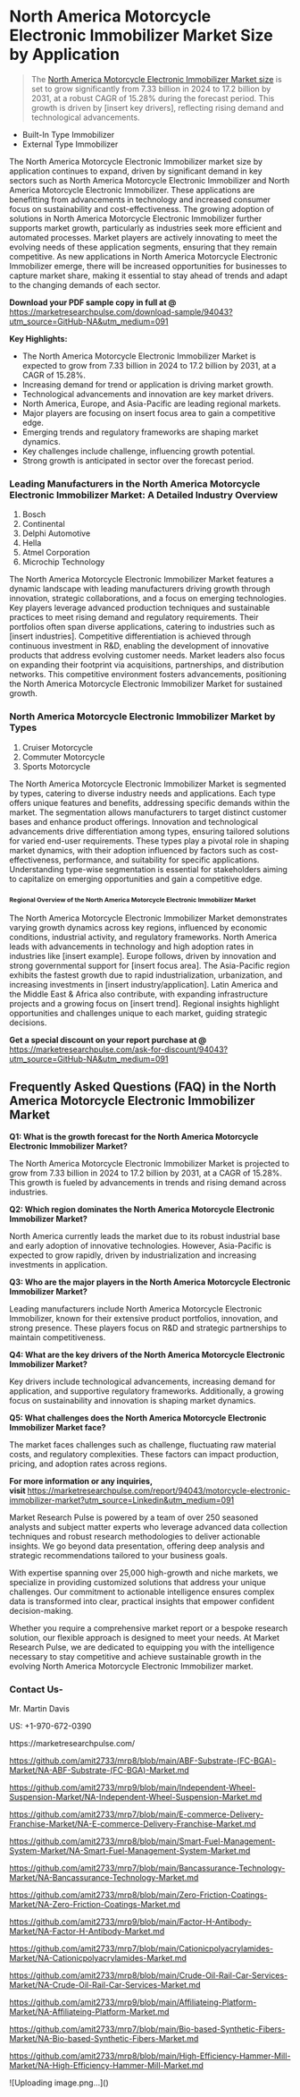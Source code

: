 <h1>North America Motorcycle Electronic Immobilizer Market&nbsp;Size by Application</h1><blockquote><p>The <a href="https://marketresearchpulse.com/download-sample/94043?utm_source=GitHub-NA&amp;utm_medium=091">North America Motorcycle Electronic Immobilizer Market size</a> is set to grow significantly from 7.33 billion in 2024 to 17.2 billion by 2031, at a robust CAGR of 15.28% during the forecast period. This growth is driven by [insert key drivers], reflecting rising demand and technological advancements.</p></blockquote><ul><li>Built-In Type Immobilizer <li> External Type Immobilizer</li></ul><p>The North America Motorcycle Electronic Immobilizer market size by application continues to expand, driven by significant demand in key sectors such as North America Motorcycle Electronic Immobilizer and North America Motorcycle Electronic Immobilizer. These applications are benefitting from advancements in technology and increased consumer focus on sustainability and cost-effectiveness. The growing adoption of solutions in North America Motorcycle Electronic Immobilizer further supports market growth, particularly as industries seek more efficient and automated processes. Market players are actively innovating to meet the evolving needs of these application segments, ensuring that they remain competitive. As new applications in North America Motorcycle Electronic Immobilizer emerge, there will be increased opportunities for businesses to capture market share, making it essential to stay ahead of trends and adapt to the changing demands of each sector.</p><p><strong>Download your PDF sample copy in full at @ </strong><a href="https://marketresearchpulse.com/download-sample/94043?utm_source=GitHub-NA&amp;utm_medium=091">https://marketresearchpulse.com/download-sample/94043?utm_source=GitHub-NA&amp;utm_medium=091</a></p><p><strong>Key Highlights: </strong></p><ul><li>The North America Motorcycle Electronic Immobilizer Market is expected to grow from 7.33 billion in 2024 to 17.2 billion by 2031, at a CAGR of 15.28%.</li><li>Increasing demand for trend or application is driving market growth.</li><li>Technological advancements and innovation are key market drivers.</li><li>North America, Europe, and Asia-Pacific are leading regional markets.</li><li>Major players are focusing on insert focus area to gain a competitive edge.</li><li>Emerging trends and regulatory frameworks are shaping market dynamics.</li><li>Key challenges include challenge, influencing growth potential.</li><li>Strong growth is anticipated in sector over the forecast period.</li></ul><h3>Leading Manufacturers in the North America Motorcycle Electronic Immobilizer Market: A Detailed Industry Overview</h3><ol><li>Bosch</li><li>Continental</li><li>Delphi Automotive</li><li>Hella</li><li>Atmel Corporation</li><li>Microchip Technology</li></ol><div class="flex max-w-full flex-col flex-grow"><div class="min-h-8 text-message flex w-full flex-col items-end gap-2 whitespace-normal break-words [.text-message+&amp;]:mt-5" dir="auto" data-message-author-role="assistant" data-message-id="fd8432e4-4910-450d-b182-61b7bfb0a01f" data-message-model-slug="gpt-4o"><div class="flex w-full flex-col gap-1 empty:hidden first:pt-[3px]"><div class="markdown prose w-full break-words dark:prose-invert light"><p>The North America Motorcycle Electronic Immobilizer Market features a dynamic landscape with leading manufacturers driving growth through innovation, strategic collaborations, and a focus on emerging technologies. Key players leverage advanced production techniques and sustainable practices to meet rising demand and regulatory requirements. Their portfolios often span diverse applications, catering to industries such as [insert industries]. Competitive differentiation is achieved through continuous investment in R&amp;D, enabling the development of innovative products that address evolving customer needs. Market leaders also focus on expanding their footprint via acquisitions, partnerships, and distribution networks. This competitive environment fosters advancements, positioning the North America Motorcycle Electronic Immobilizer Market for sustained growth.</p></div></div></div></div><h3>North America Motorcycle Electronic Immobilizer Market by Types</h3><ol><li>Cruiser Motorcycle <li> Commuter Motorcycle <li> Sports Motorcycle</li></ol><div class="flex max-w-full flex-col flex-grow"><div class="min-h-8 text-message flex w-full flex-col items-end gap-2 whitespace-normal break-words [.text-message+&amp;]:mt-5" dir="auto" data-message-author-role="assistant" data-message-id="084470be-0bb7-4664-bddf-5156b4f41249" data-message-model-slug="gpt-4o-mini"><div class="flex w-full flex-col gap-1 empty:hidden first:pt-[3px]"><div class="markdown prose w-full break-words dark:prose-invert light"><p>The North America Motorcycle Electronic Immobilizer Market is segmented by types, catering to diverse industry needs and applications. Each type offers unique features and benefits, addressing specific demands within the market. The segmentation allows manufacturers to target distinct customer bases and enhance product offerings. Innovation and technological advancements drive differentiation among types, ensuring tailored solutions for varied end-user requirements. These types play a pivotal role in shaping market dynamics, with their adoption influenced by factors such as cost-effectiveness, performance, and suitability for specific applications. Understanding type-wise segmentation is essential for stakeholders aiming to capitalize on emerging opportunities and gain a competitive edge.</p></div></div></div></div><h3><span style="font-size: 11px;">Regional Overview of the North America Motorcycle Electronic Immobilizer Market</span></h3><div class="flex max-w-full flex-col flex-grow"><div class="min-h-8 text-message flex w-full flex-col items-end gap-2 whitespace-normal break-words [.text-message+&amp;]:mt-5" dir="auto" data-message-author-role="assistant" data-message-id="e9038762-ce64-4e30-91c9-9bd413514231" data-message-model-slug="gpt-4o-mini"><div class="flex w-full flex-col gap-1 empty:hidden first:pt-[3px]"><div class="markdown prose w-full break-words dark:prose-invert light"><p>The North America Motorcycle Electronic Immobilizer Market demonstrates varying growth dynamics across key regions, influenced by economic conditions, industrial activity, and regulatory frameworks. North America leads with advancements in technology and high adoption rates in industries like [insert example]. Europe follows, driven by innovation and strong governmental support for [insert focus area]. The Asia-Pacific region exhibits the fastest growth due to rapid industrialization, urbanization, and increasing investments in [insert industry/application]. Latin America and the Middle East &amp; Africa also contribute, with expanding infrastructure projects and a growing focus on [insert trend]. Regional insights highlight opportunities and challenges unique to each market, guiding strategic decisions.</p></div></div></div></div><p><strong>Get a special discount on your report purchase at @ </strong><a href="https://marketresearchpulse.com/ask-for-discount/94043?utm_source=GitHub-NA&amp;utm_medium=091">https://marketresearchpulse.com/ask-for-discount/94043?utm_source=GitHub-NA&amp;utm_medium=091</a></p><h2>Frequently Asked Questions (FAQ) in the North America Motorcycle Electronic Immobilizer Market</h2><p><strong>Q1: What is the growth forecast for the North America Motorcycle Electronic Immobilizer Market?</strong></p><p>The North America Motorcycle Electronic Immobilizer Market is projected to grow from 7.33 billion in 2024 to 17.2 billion by 2031, at a CAGR of 15.28%. This growth is fueled by advancements in trends and rising demand across industries.</p><p><strong>Q2: Which region dominates the North America Motorcycle Electronic Immobilizer Market?</strong></p><p>North America currently leads the market due to its robust industrial base and early adoption of innovative technologies. However, Asia-Pacific is expected to grow rapidly, driven by industrialization and increasing investments in application.</p><p><strong>Q3: Who are the major players in the North America Motorcycle Electronic Immobilizer Market?</strong></p><p>Leading manufacturers include North America Motorcycle Electronic Immobilizer, known for their extensive product portfolios, innovation, and strong presence. These players focus on R&amp;D and strategic partnerships to maintain competitiveness.</p><p><strong>Q4: What are the key drivers of the North America Motorcycle Electronic Immobilizer Market?</strong></p><p>Key drivers include technological advancements, increasing demand for application, and supportive regulatory frameworks. Additionally, a growing focus on sustainability and innovation is shaping market dynamics.</p><p><strong>Q5: What challenges does the North America Motorcycle Electronic Immobilizer Market face?</strong></p><p>The market faces challenges such as challenge, fluctuating raw material costs, and regulatory complexities. These factors can impact production, pricing, and adoption rates across regions.</p><p><strong>For more information or any inquiries, visit&nbsp;</strong><a href="https://marketresearchpulse.com/report/94043/motorcycle-electronic-immobilizer-market?utm_source=Linkedin&utm_medium=091">https://marketresearchpulse.com/report/94043/motorcycle-electronic-immobilizer-market?utm_source=Linkedin&utm_medium=091</a></p><p>Market Research Pulse is powered by a team of over 250 seasoned analysts and subject matter experts who leverage advanced data collection techniques and robust research methodologies to deliver actionable insights. We go beyond data presentation, offering deep analysis and strategic recommendations tailored to your business goals.</p><p>With expertise spanning over 25,000 high-growth and niche markets, we specialize in providing customized solutions that address your unique challenges. Our commitment to actionable intelligence ensures complex data is transformed into clear, practical insights that empower confident decision-making.</p><p>Whether you require a comprehensive market report or a bespoke research solution, our flexible approach is designed to meet your needs. At Market Research Pulse, we are dedicated to equipping you with the intelligence necessary to stay competitive and achieve sustainable growth in the evolving North America Motorcycle Electronic Immobilizer market.</p><h3><strong>Contact Us-</strong></h3><p>Mr. Martin Davis</p><p>US: +1-970-672-0390</p><p>https://marketresearchpulse.com/</p><p><a href="https://github.com/amit2733/mrp8/blob/main/ABF-Substrate-(FC-BGA)-Market/NA-ABF-Substrate-(FC-BGA)-Market.md">https://github.com/amit2733/mrp8/blob/main/ABF-Substrate-(FC-BGA)-Market/NA-ABF-Substrate-(FC-BGA)-Market.md</a></p><p><a href="https://github.com/amit2733/mrp9/blob/main/Independent-Wheel-Suspension-Market/NA-Independent-Wheel-Suspension-Market.md">https://github.com/amit2733/mrp9/blob/main/Independent-Wheel-Suspension-Market/NA-Independent-Wheel-Suspension-Market.md</a></p><p><a href="https://github.com/amit2733/mrp7/blob/main/E-commerce-Delivery-Franchise-Market/NA-E-commerce-Delivery-Franchise-Market.md">https://github.com/amit2733/mrp7/blob/main/E-commerce-Delivery-Franchise-Market/NA-E-commerce-Delivery-Franchise-Market.md</a></p><p><a href="https://github.com/amit2733/mrp8/blob/main/Smart-Fuel-Management-System-Market/NA-Smart-Fuel-Management-System-Market.md">https://github.com/amit2733/mrp8/blob/main/Smart-Fuel-Management-System-Market/NA-Smart-Fuel-Management-System-Market.md</a></p><p><a href="https://github.com/amit2733/mrp7/blob/main/Bancassurance-Technology-Market/NA-Bancassurance-Technology-Market.md">https://github.com/amit2733/mrp7/blob/main/Bancassurance-Technology-Market/NA-Bancassurance-Technology-Market.md</a></p><p><a href="https://github.com/amit2733/mrp8/blob/main/Zero-Friction-Coatings-Market/NA-Zero-Friction-Coatings-Market.md">https://github.com/amit2733/mrp8/blob/main/Zero-Friction-Coatings-Market/NA-Zero-Friction-Coatings-Market.md</a></p><p><a href="https://github.com/amit2733/mrp9/blob/main/Factor-H-Antibody-Market/NA-Factor-H-Antibody-Market.md">https://github.com/amit2733/mrp9/blob/main/Factor-H-Antibody-Market/NA-Factor-H-Antibody-Market.md</a></p><p><a href="https://github.com/amit2733/mrp7/blob/main/Cationicpolyacrylamides-Market/NA-Cationicpolyacrylamides-Market.md">https://github.com/amit2733/mrp7/blob/main/Cationicpolyacrylamides-Market/NA-Cationicpolyacrylamides-Market.md</a></p><p><a href="https://github.com/amit2733/mrp8/blob/main/Crude-Oil-Rail-Car-Services-Market/NA-Crude-Oil-Rail-Car-Services-Market.md">https://github.com/amit2733/mrp8/blob/main/Crude-Oil-Rail-Car-Services-Market/NA-Crude-Oil-Rail-Car-Services-Market.md</a></p><p><a href="https://github.com/amit2733/mrp9/blob/main/Affiliateing-Platform-Market/NA-Affiliateing-Platform-Market.md">https://github.com/amit2733/mrp9/blob/main/Affiliateing-Platform-Market/NA-Affiliateing-Platform-Market.md</a></p><p><a href="https://github.com/amit2733/mrp7/blob/main/Bio-based-Synthetic-Fibers-Market/NA-Bio-based-Synthetic-Fibers-Market.md">https://github.com/amit2733/mrp7/blob/main/Bio-based-Synthetic-Fibers-Market/NA-Bio-based-Synthetic-Fibers-Market.md</a></p><p><a href="https://github.com/amit2733/mrp8/blob/main/High-Efficiency-Hammer-Mill-Market/NA-High-Efficiency-Hammer-Mill-Market.md">https://github.com/amit2733/mrp8/blob/main/High-Efficiency-Hammer-Mill-Market/NA-High-Efficiency-Hammer-Mill-Market.md</a></p>
![Uploading image.png…]()
